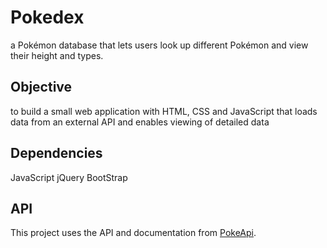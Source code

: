 # Pokedex
a Pokémon database that lets users look up different Pokémon and view their height and types.

## Objective
to build a small web application with HTML, CSS and JavaScript that loads data from an external API and enables viewing of detailed data 

## Dependencies
JavaScript
jQuery
BootStrap

## API
This project uses the API and documentation from [PokeApi](https://pokeapi.co/).
